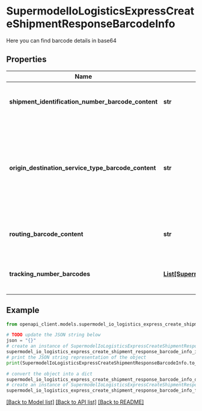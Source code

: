 # SupermodelIoLogisticsExpressCreateShipmentResponseBarcodeInfo

Here you can find barcode details in base64

## Properties

Name | Type | Description | Notes
------------ | ------------- | ------------- | -------------
**shipment_identification_number_barcode_content** | **str** | Barcode base64 encoded airwaybill number | [optional] 
**origin_destination_service_type_barcode_content** | **str** | Barcode base64 image of origin service area code, destination service area code and global product code | [optional] 
**routing_barcode_content** | **str** | Barcode base64 image of DHL routing code | [optional] 
**tracking_number_barcodes** | [**List[SupermodelIoLogisticsExpressCreateShipmentResponseBarcodeInfoTrackingNumberBarcodesInner]**](SupermodelIoLogisticsExpressCreateShipmentResponseBarcodeInfoTrackingNumberBarcodesInner.md) | Here you can find barcode details for each piece | [optional] 

## Example

```python
from openapi_client.models.supermodel_io_logistics_express_create_shipment_response_barcode_info import SupermodelIoLogisticsExpressCreateShipmentResponseBarcodeInfo

# TODO update the JSON string below
json = "{}"
# create an instance of SupermodelIoLogisticsExpressCreateShipmentResponseBarcodeInfo from a JSON string
supermodel_io_logistics_express_create_shipment_response_barcode_info_instance = SupermodelIoLogisticsExpressCreateShipmentResponseBarcodeInfo.from_json(json)
# print the JSON string representation of the object
print(SupermodelIoLogisticsExpressCreateShipmentResponseBarcodeInfo.to_json())

# convert the object into a dict
supermodel_io_logistics_express_create_shipment_response_barcode_info_dict = supermodel_io_logistics_express_create_shipment_response_barcode_info_instance.to_dict()
# create an instance of SupermodelIoLogisticsExpressCreateShipmentResponseBarcodeInfo from a dict
supermodel_io_logistics_express_create_shipment_response_barcode_info_from_dict = SupermodelIoLogisticsExpressCreateShipmentResponseBarcodeInfo.from_dict(supermodel_io_logistics_express_create_shipment_response_barcode_info_dict)
```
[[Back to Model list]](../README.md#documentation-for-models) [[Back to API list]](../README.md#documentation-for-api-endpoints) [[Back to README]](../README.md)


